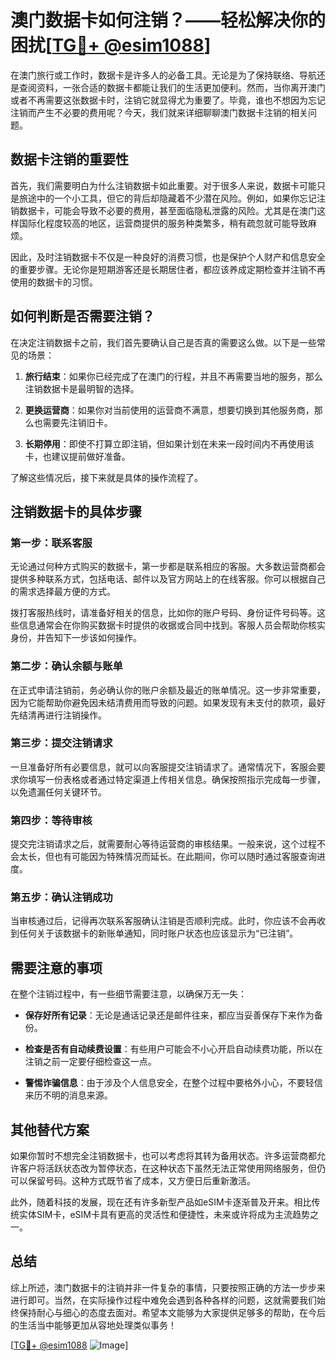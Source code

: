 # 澳门数据卡如何注销？——轻松解决你的困扰[[TG💪+ @esim1088](https://t.me/s/esim1088)]

在澳门旅行或工作时，数据卡是许多人的必备工具。无论是为了保持联络、导航还是查阅资料，一张合适的数据卡都能让我们的生活更加便利。然而，当你离开澳门或者不再需要这张数据卡时，注销它就显得尤为重要了。毕竟，谁也不想因为忘记注销而产生不必要的费用呢？今天，我们就来详细聊聊澳门数据卡注销的相关问题。

## 数据卡注销的重要性

首先，我们需要明白为什么注销数据卡如此重要。对于很多人来说，数据卡可能只是旅途中的一个小工具，但它的背后却隐藏着不少潜在风险。例如，如果你忘记注销数据卡，可能会导致不必要的费用，甚至面临隐私泄露的风险。尤其是在澳门这样国际化程度较高的地区，运营商提供的服务种类繁多，稍有疏忽就可能导致麻烦。

因此，及时注销数据卡不仅是一种良好的消费习惯，也是保护个人财产和信息安全的重要步骤。无论你是短期游客还是长期居住者，都应该养成定期检查并注销不再使用的数据卡的习惯。

## 如何判断是否需要注销？

在决定注销数据卡之前，我们首先要确认自己是否真的需要这么做。以下是一些常见的场景：

1. **旅行结束**：如果你已经完成了在澳门的行程，并且不再需要当地的服务，那么注销数据卡是最明智的选择。
   
2. **更换运营商**：如果你对当前使用的运营商不满意，想要切换到其他服务商，那么也需要先注销旧卡。

3. **长期停用**：即使不打算立即注销，但如果计划在未来一段时间内不再使用该卡，也建议提前做好准备。

了解这些情况后，接下来就是具体的操作流程了。

## 注销数据卡的具体步骤

### 第一步：联系客服

无论通过何种方式购买的数据卡，第一步都是联系相应的客服。大多数运营商都会提供多种联系方式，包括电话、邮件以及官方网站上的在线客服。你可以根据自己的需求选择最方便的方式。

拨打客服热线时，请准备好相关的信息，比如你的账户号码、身份证件号码等。这些信息通常会在你购买数据卡时提供的收据或合同中找到。客服人员会帮助你核实身份，并告知下一步该如何操作。

### 第二步：确认余额与账单

在正式申请注销前，务必确认你的账户余额及最近的账单情况。这一步非常重要，因为它能帮助你避免因未结清费用而导致的问题。如果发现有未支付的款项，最好先结清再进行注销操作。

### 第三步：提交注销请求

一旦准备好所有必要信息，就可以向客服提交注销请求了。通常情况下，客服会要求你填写一份表格或者通过特定渠道上传相关信息。确保按照指示完成每一步骤，以免遗漏任何关键环节。

### 第四步：等待审核

提交完注销请求之后，就需要耐心等待运营商的审核结果。一般来说，这个过程不会太长，但也有可能因为特殊情况而延长。在此期间，你可以随时通过客服查询进度。

### 第五步：确认注销成功

当审核通过后，记得再次联系客服确认注销是否顺利完成。此时，你应该不会再收到任何关于该数据卡的新账单通知，同时账户状态也应该显示为“已注销”。

## 需要注意的事项

在整个注销过程中，有一些细节需要注意，以确保万无一失：

- **保存好所有记录**：无论是通话记录还是邮件往来，都应当妥善保存下来作为备份。
  
- **检查是否有自动续费设置**：有些用户可能会不小心开启自动续费功能，所以在注销之前一定要仔细检查这一点。

- **警惕诈骗信息**：由于涉及个人信息安全，在整个过程中要格外小心，不要轻信来历不明的消息来源。

## 其他替代方案

如果你暂时不想完全注销数据卡，也可以考虑将其转为备用状态。许多运营商都允许客户将活跃状态改为暂停状态，在这种状态下虽然无法正常使用网络服务，但仍可以保留号码。这种方式既节省了成本，又方便日后重新激活。

此外，随着科技的发展，现在还有许多新型产品如eSIM卡逐渐普及开来。相比传统实体SIM卡，eSIM卡具有更高的灵活性和便捷性，未来或许将成为主流趋势之一。

## 总结

综上所述，澳门数据卡的注销并非一件复杂的事情，只要按照正确的方法一步步来进行即可。当然，在实际操作过程中难免会遇到各种各样的问题，这就需要我们始终保持耐心与细心的态度去面对。希望本文能够为大家提供足够多的帮助，在今后的生活当中能够更加从容地处理类似事务！

[[TG💪+ @esim1088](https://t.me/s/esim1088) ![Image](https://i.postimg.cc/4NQfJmqS/Snipaste-2025-05-13-00-14-12.png)]
